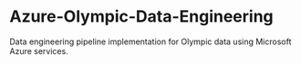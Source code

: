 # Azure-Olympic-Data-Engineering
Data engineering pipeline implementation for Olympic data using Microsoft Azure services. 
